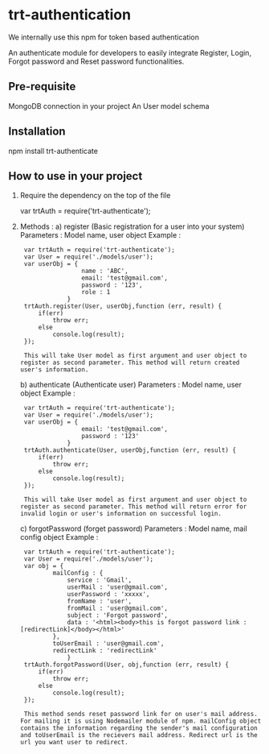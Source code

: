 # trt-authentication
We internally use this npm for token based authentication


An authenticate module for developers to easily integrate Register, Login, Forgot password and Reset password functionalities.


Pre-requisite
-------------------------------------
MongoDB connection in your project
An User model schema

Installation
-------------------------------------
npm install trt-authenticate


How to use in your project
-------------------------------------

1) Require the dependency on the top of the file
	
	var trtAuth = require('trt-authenticate');

2) Methods : 
	a) register (Basic registration for a user into your system)
		Parameters : Model name, user object 
		Example : 

		var trtAuth = require('trt-authenticate');
		var User = require('./models/user');
		var userObj = {
						name : 'ABC', 
						email: 'test@gmail.com', 
						password : '123', 
						role : 1
					}
		trtAuth.register(User, userObj,function (err, result) {
			if(err)
				throw err;
			else
				console.log(result);
		});

		This will take User model as first argument and user object to register as second parameter. This method will return created user's information.

	b) authenticate (Authenticate user)
		Parameters : Model name, user object 
		Example : 

		var trtAuth = require('trt-authenticate');
		var User = require('./models/user');
		var userObj = {
						email: 'test@gmail.com', 
						password : '123'
					}
		trtAuth.authenticate(User, userObj,function (err, result) {
			if(err)
				throw err;
			else
				console.log(result);
		});

		This will take User model as first argument and user object to register as second parameter. This method will return error for invalid login or user's information on successful login.

	c) forgotPassword (forget password)
		Parameters : Model name, mail config object 
		Example : 

		var trtAuth = require('trt-authenticate');
		var User = require('./models/user');
		var obj = {
				mailConfig : {
					service : 'Gmail', 
					userMail : 'user@gmail.com', 
					userPassword : 'xxxxx', 
					fromName : 'user', 
					fromMail : 'user@gmail.com', 
					subject : 'Forgot password', 
					data : '<html><body>this is forgot password link : [redirectLink]</body></html>'	
				},
				toUserEmail : 'user@gmail.com', 
				redirectLink : 'redirectLink'
					}
		trtAuth.forgotPassword(User, obj,function (err, result) {
			if(err)
				throw err;
			else
				console.log(result);
		});

		This method sends reset password link for on user's mail address. For mailing it is using Nodemailer module of npm. mailConfig object contains the information regarding the sender's mail configuration and toUserEmail is the recievers mail address. Redirect url is the url you want user to redirect.